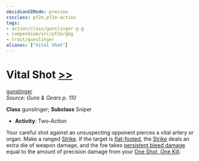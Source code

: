 ```yaml
---
obsidianUIMode: preview
cssclass: pf2e,pf2e-action
tags:
- action/class/gunslinger-g-g
- compendium/src/pf2e/g&g
- trait/gunslinger
aliases: ["Vital Shot"]
---
```

# Vital Shot [>>](/rules/core-rulebook/chapter-9-playing-the-game.md#Actions "Two-Action")
[gunslinger](/rules/traits/gunslinger-g-g.md)  
*Source: Guns & Gears p. 110*  

**Class** gunslinger; **Subclass** Sniper
- **Activity**: Two-Action

Your careful shot against an unsuspecting opponent pierces a vital artery or organ. Make a ranged [Strike](/rules/actions/strike.md). If the target is [flat-footed](/rules/conditions.md#Flat-footed), the [Strike](/rules/actions/strike.md) deals an extra die of weapon damage, and the foe takes [persistent bleed damage](/rules/conditions.md#Persistent%20Damage) equal to the amount of precision damage from your [One Shot, One Kill](/rules/actions/one-shot-one-kill-g-g.md).